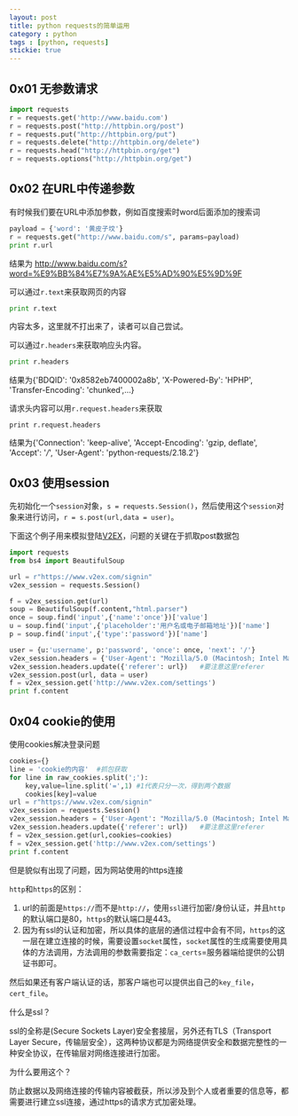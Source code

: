 ```yaml
---
layout: post
title: python requests的简单运用
category : python
tags : [python, requests]
stickie: true
---
```


0x01 无参数请求
---

```python
import requests
r = requests.get('http://www.baidu.com')
r = requests.post("http://httpbin.org/post")
r = requests.put("http://httpbin.org/put")
r = requests.delete("http://httpbin.org/delete")
r = requests.head("http://httpbin.org/get")
r = requests.options("http://httpbin.org/get")
```

0x02 在URL中传递参数
---

有时候我们要在URL中添加参数，例如百度搜索时word后面添加的搜索词

```python
payload = {'word': '黄皮子坟'}
r = requests.get("http://www.baidu.com/s", params=payload)
print r.url
```

结果为 http://www.baidu.com/s?word=%E9%BB%84%E7%9A%AE%E5%AD%90%E5%9D%9F

可以通过`r.text`来获取网页的内容

```python
print r.text
```

内容太多，这里就不打出来了，读者可以自己尝试。

可以通过`r.headers`来获取响应头内容。

```python
print r.headers
```

结果为{'BDQID': '0x8582eb7400002a8b', 'X-Powered-By': 'HPHP', 'Transfer-Encoding': 'chunked',...}

请求头内容可以用`r.request.headers`来获取

```
print r.request.headers
```
结果为{'Connection': 'keep-alive', 'Accept-Encoding': 'gzip, deflate', 'Accept': '*/*', 'User-Agent': 'python-requests/2.18.2'}

0x03 使用session
---

先初始化一个`session`对象，`s = requests.Session()`，然后使用这个`session`对象来进行访问，`r = s.post(url,data = user)`。

下面这个例子用来模拟登陆[V2EX](https://www.v2ex.com/)，问题的关键在于抓取post数据包

```python
import requests
from bs4 import BeautifulSoup

url = r"https://www.v2ex.com/signin"
v2ex_session = requests.Session()

f = v2ex_session.get(url)
soup = BeautifulSoup(f.content,"html.parser")
once = soup.find('input',{'name':'once'})['value']
u = soup.find('input',{'placeholder':'用户名或电子邮箱地址'})['name']
p = soup.find('input',{'type':'password'})['name']

user = {u:'username', p:'password', 'once': once, 'next': '/'}
v2ex_session.headers = {'User-Agent': "Mozilla/5.0 (Macintosh; Intel Mac OS X 10_10_5) AppleWebKit/602.1.50 (KHTML, like Gecko) Version/10.0 Safari/602.1.50"}
v2ex_session.headers.update({'referer': url})	#要注意这里referer
v2ex_session.post(url, data = user)
f = v2ex_session.get('http://www.v2ex.com/settings')
print f.content
```
0x04 cookie的使用
---

使用cookies解决登录问题

```python
cookies={}  
line = 'cookie的内容'	#抓包获取
for line in raw_cookies.split(';'):  
    key,value=line.split('=',1)	#1代表只分一次，得到两个数据  
    cookies[key]=value
url = r"https://www.v2ex.com/signin"
v2ex_session = requests.Session()
v2ex_session.headers = {'User-Agent': "Mozilla/5.0 (Macintosh; Intel Mac OS X 10_10_5) AppleWebKit/602.1.50 (KHTML, like Gecko) Version/10.0 Safari/602.1.50"}
v2ex_session.headers.update({'referer': url})	#要注意这里referer
f = v2ex_session.get(url,cookies=cookies)  
f = v2ex_session.get('http://www.v2ex.com/settings')
print f.content
```
但是貌似有出现了问题，因为网站使用的https连接

`http`和`https`的区别：

1.  url的前面是`https://`而不是`http://`，使用`ssl`进行加密/身份认证，并且`http`的默认端口是80，`https`的默认端口是443。
2.  因为有ssl的认证和加密，所以具体的底层的通信过程中会有不同，`https`的这一层在建立连接的时候，需要设置`socket`属性，`socket`属性的生成需要使用具体的方法调用，方法调用的参数需要指定：`ca_certs`=服务器端给提供的公钥证书即可。

然后如果还有客户端认证的话，那客户端也可以提供出自己的`key_file`，`cert_file`。

什么是ssl？

ssl的全称是(Secure Sockets Layer)安全套接层，另外还有TLS（Transport Layer Secure，传输层安全），这两种协议都是为网络提供安全和数据完整性的一种安全协议，在传输层对网络连接进行加密。

为什么要用这个？

防止数据以及网络连接的传输内容被截获，所以涉及到个人或者重要的信息等，都需要进行建立ssl连接，通过https的请求方式加密处理。